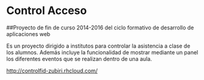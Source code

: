 # Control Acceso

##Proyecto de fin de curso 2014-2016 del ciclo formativo de desarrollo de aplicaciones web

Es un proyecto dirigido a institutos para controlar la asistencia a clase de los alumnos. Además incluye la funcionalidad de mostrar mediante un panel los diferentes eventos que se realizan dentro de una aula.

http://controlfid-zubiri.rhcloud.com/

